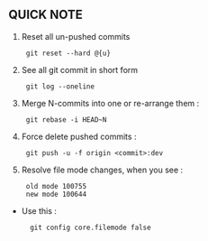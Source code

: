 ## QUICK NOTE


1. Reset all un-pushed commits 

        git reset --hard @{u}
      
2. See all git commit in short form

        git log --oneline
      
      
3. Merge N-commits into one or re-arrange them :

        git rebase -i HEAD~N
        
4. Force delete pushed commits :

        git push -u -f origin <commit>:dev

5. Resolve file mode changes, when you see :

        old mode 100755  
        new mode 100644  

- Use this :

        git config core.filemode false
